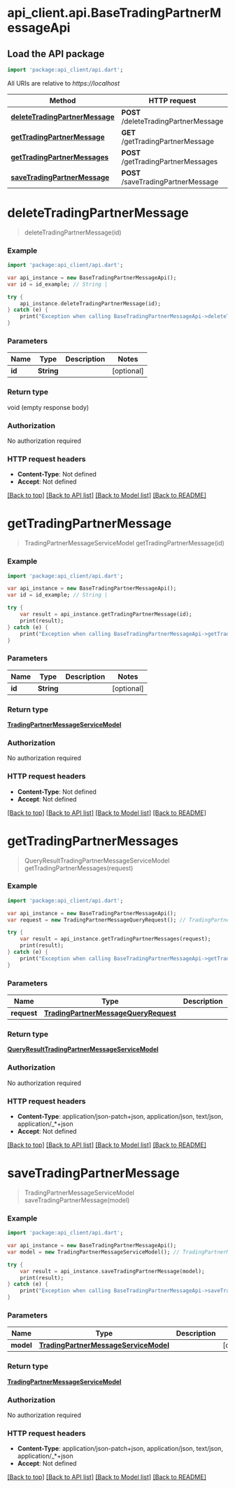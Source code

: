 # api_client.api.BaseTradingPartnerMessageApi

## Load the API package
```dart
import 'package:api_client/api.dart';
```

All URIs are relative to *https://localhost*

Method | HTTP request | Description
------------- | ------------- | -------------
[**deleteTradingPartnerMessage**](BaseTradingPartnerMessageApi.md#deleteTradingPartnerMessage) | **POST** /deleteTradingPartnerMessage | 
[**getTradingPartnerMessage**](BaseTradingPartnerMessageApi.md#getTradingPartnerMessage) | **GET** /getTradingPartnerMessage | 
[**getTradingPartnerMessages**](BaseTradingPartnerMessageApi.md#getTradingPartnerMessages) | **POST** /getTradingPartnerMessages | 
[**saveTradingPartnerMessage**](BaseTradingPartnerMessageApi.md#saveTradingPartnerMessage) | **POST** /saveTradingPartnerMessage | 


# **deleteTradingPartnerMessage**
> deleteTradingPartnerMessage(id)



### Example 
```dart
import 'package:api_client/api.dart';

var api_instance = new BaseTradingPartnerMessageApi();
var id = id_example; // String | 

try { 
    api_instance.deleteTradingPartnerMessage(id);
} catch (e) {
    print("Exception when calling BaseTradingPartnerMessageApi->deleteTradingPartnerMessage: $e\n");
}
```

### Parameters

Name | Type | Description  | Notes
------------- | ------------- | ------------- | -------------
 **id** | **String**|  | [optional] 

### Return type

void (empty response body)

### Authorization

No authorization required

### HTTP request headers

 - **Content-Type**: Not defined
 - **Accept**: Not defined

[[Back to top]](#) [[Back to API list]](../README.md#documentation-for-api-endpoints) [[Back to Model list]](../README.md#documentation-for-models) [[Back to README]](../README.md)

# **getTradingPartnerMessage**
> TradingPartnerMessageServiceModel getTradingPartnerMessage(id)



### Example 
```dart
import 'package:api_client/api.dart';

var api_instance = new BaseTradingPartnerMessageApi();
var id = id_example; // String | 

try { 
    var result = api_instance.getTradingPartnerMessage(id);
    print(result);
} catch (e) {
    print("Exception when calling BaseTradingPartnerMessageApi->getTradingPartnerMessage: $e\n");
}
```

### Parameters

Name | Type | Description  | Notes
------------- | ------------- | ------------- | -------------
 **id** | **String**|  | [optional] 

### Return type

[**TradingPartnerMessageServiceModel**](TradingPartnerMessageServiceModel.md)

### Authorization

No authorization required

### HTTP request headers

 - **Content-Type**: Not defined
 - **Accept**: Not defined

[[Back to top]](#) [[Back to API list]](../README.md#documentation-for-api-endpoints) [[Back to Model list]](../README.md#documentation-for-models) [[Back to README]](../README.md)

# **getTradingPartnerMessages**
> QueryResultTradingPartnerMessageServiceModel getTradingPartnerMessages(request)



### Example 
```dart
import 'package:api_client/api.dart';

var api_instance = new BaseTradingPartnerMessageApi();
var request = new TradingPartnerMessageQueryRequest(); // TradingPartnerMessageQueryRequest | 

try { 
    var result = api_instance.getTradingPartnerMessages(request);
    print(result);
} catch (e) {
    print("Exception when calling BaseTradingPartnerMessageApi->getTradingPartnerMessages: $e\n");
}
```

### Parameters

Name | Type | Description  | Notes
------------- | ------------- | ------------- | -------------
 **request** | [**TradingPartnerMessageQueryRequest**](TradingPartnerMessageQueryRequest.md)|  | [optional] 

### Return type

[**QueryResultTradingPartnerMessageServiceModel**](QueryResultTradingPartnerMessageServiceModel.md)

### Authorization

No authorization required

### HTTP request headers

 - **Content-Type**: application/json-patch+json, application/json, text/json, application/_*+json
 - **Accept**: Not defined

[[Back to top]](#) [[Back to API list]](../README.md#documentation-for-api-endpoints) [[Back to Model list]](../README.md#documentation-for-models) [[Back to README]](../README.md)

# **saveTradingPartnerMessage**
> TradingPartnerMessageServiceModel saveTradingPartnerMessage(model)



### Example 
```dart
import 'package:api_client/api.dart';

var api_instance = new BaseTradingPartnerMessageApi();
var model = new TradingPartnerMessageServiceModel(); // TradingPartnerMessageServiceModel | 

try { 
    var result = api_instance.saveTradingPartnerMessage(model);
    print(result);
} catch (e) {
    print("Exception when calling BaseTradingPartnerMessageApi->saveTradingPartnerMessage: $e\n");
}
```

### Parameters

Name | Type | Description  | Notes
------------- | ------------- | ------------- | -------------
 **model** | [**TradingPartnerMessageServiceModel**](TradingPartnerMessageServiceModel.md)|  | [optional] 

### Return type

[**TradingPartnerMessageServiceModel**](TradingPartnerMessageServiceModel.md)

### Authorization

No authorization required

### HTTP request headers

 - **Content-Type**: application/json-patch+json, application/json, text/json, application/_*+json
 - **Accept**: Not defined

[[Back to top]](#) [[Back to API list]](../README.md#documentation-for-api-endpoints) [[Back to Model list]](../README.md#documentation-for-models) [[Back to README]](../README.md)

